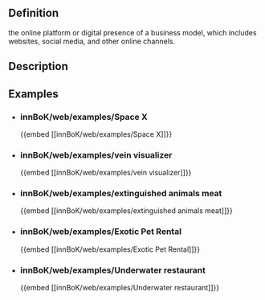
## Definition
the online platform or digital presence of a business model, which includes websites, social media, and other online channels.
## Description
## Examples
- ### innBoK/web/examples/Space X
	{{embed [[innBoK/web/examples/Space X]]}}
- ### innBoK/web/examples/vein visualizer
	{{embed [[innBoK/web/examples/vein visualizer]]}}
- ### innBoK/web/examples/extinguished animals meat
	{{embed [[innBoK/web/examples/extinguished animals meat]]}}
- ### innBoK/web/examples/Exotic Pet Rental
	{{embed [[innBoK/web/examples/Exotic Pet Rental]]}}
- ### innBoK/web/examples/Underwater restaurant
	{{embed [[innBoK/web/examples/Underwater restaurant]]}}












